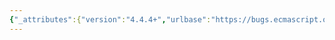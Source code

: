 ```yaml
---
{"_attributes":{"version":"4.4.4+","urlbase":"https://bugs.ecmascript.org/","maintainer":"dherman@mozilla.com"},"bug":{"bug_id":4121,"creation_ts":"2015-03-05 11:53:00 -0800","short_desc":"13.1.*: bogus productions","delta_ts":"2015-03-17 16:57:09 -0700","product":"Draft for 6th Edition","component":"editorial issue","version":"Rev 35: March 4, 2015 Release Candidate 2","rep_platform":"All","op_sys":"All","bug_status":"RESOLVED","resolution":"FIXED","priority":"Normal","bug_severity":"normal","everconfirmed":true,"reporter":{"uid":"jmdyck","name":"Michael Dyck"},"assigned_to":{"uid":"allen","name":"Allen Wirfs-Brock"},"long_desc":[{"commentid":13581,"comment_count":0,"who":{"uid":"jmdyck","name":"Michael Dyck"},"bug_when":"2015-03-05 11:53:52 -0800","thetext":"In 13.1.7 \"Static Semantics: TopLevelLexicallyDeclaredNames\",\ngroup 3 / steps 1 and 2 say:\n    1. If Declaration is Declaration : FunctionDeclaration, ...\n    2. If Declaration is Declaration : GeneratorDeclaration, ...\n\nbut there are no such productions.\n(The derivation goes through HoistableDeclaration.)"},{"commentid":13582,"comment_count":1,"who":{"uid":"jmdyck","name":"Michael Dyck"},"bug_when":"2015-03-05 11:58:39 -0800","thetext":"Similarly in:\n13.1.8 / group 4,\n13.1.9 / group 3,\n13.1.10 / group 4."},{"commentid":13586,"comment_count":2,"who":{"uid":"allen","name":"Allen Wirfs-Brock"},"bug_when":"2015-03-05 15:57:36 -0800","thetext":"fixed in rev36 editor's draft"},{"commentid":13848,"comment_count":3,"who":{"uid":"allen","name":"Allen Wirfs-Brock"},"bug_when":"2015-03-17 16:57:09 -0700","thetext":"in rev36"}]}}
---
```


